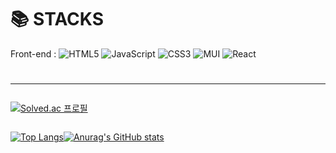 # 📚 STACKS

Front-end : 
![HTML5](https://img.shields.io/badge/HTML5-E34F26.svg?&style=for-the-badge&logo=HTML5&logoColor=white)
![JavaScript](https://img.shields.io/badge/JavaScript-F7DF1E.svg?&style=for-the-badge&logo=JavaScript&logoColor=white)
![CSS3](https://img.shields.io/badge/CSS-1572B6.svg?&style=for-the-badge&logo=CSS3&logoColor=white)
![MUI](https://img.shields.io/badge/MUI-007FFF.svg?&style=for-the-badge&logo=MUI&logoColor=white)
<span> </span>
![React](https://img.shields.io/badge/React-61DAFB.svg?&style=for-the-badge&logo=React&logoColor=white)

# <hr>




[![Solved.ac
프로필](http://mazassumnida.wtf/api/v2/generate_badge?boj={zion6878})](https://solved.ac/{zion6878})

<div style="display: flex;">

[![Top Langs](https://github-readme-stats.vercel.app/api/top-langs/?username=Uno0306)](https://github.com/Uno0306/github-readme-stats)

[![Anurag's GitHub stats](https://github-readme-stats.vercel.app/api?username=Uno0306)](https://github.com/Uno0306/github-readme-stats)


</div>
